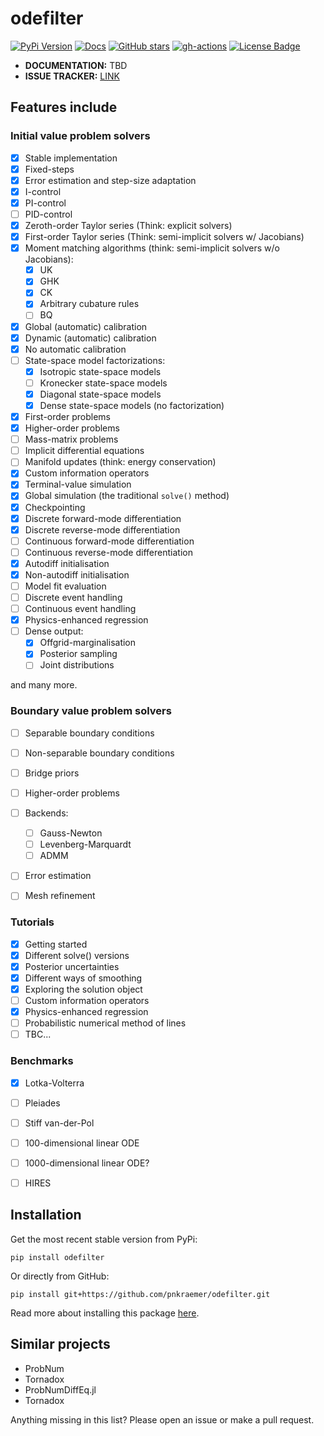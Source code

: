 # odefilter

[![PyPi Version](https://img.shields.io/pypi/v/odefilter.svg?style=flat-square)](https://pypi.org/project/odefilter/)
[![Docs](https://readthedocs.org/projects/pip/badge/?version=latest&style=flat-square)](https://odefilter.readthedocs.io)
[![GitHub stars](https://img.shields.io/github/stars/pnkraemer/odefilter.svg?style=flat-square&logo=github&label=Stars&logoColor=white)](https://github.com/pnkraemer/odefilter)
[![gh-actions](https://img.shields.io/github/workflow/status/pnkraemer/odefilter/ci?style=flat-square)](https://github.com/pnkraemer/odefilter/actions?query=workflow%3Aci)
<a href="https://github.com/pnkraemer/odefilter/blob/master/LICENSE"><img src="https://img.shields.io/github/license/pnkraemer/odefilter?style=flat-square&color=2b9348" alt="License Badge"/></a>



* **DOCUMENTATION:** TBD
* **ISSUE TRACKER:** [LINK](https://github.com/pnkraemer/odefilter/issues)


## Features include

### Initial value problem solvers
- [x] Stable implementation
- [x] Fixed-steps
- [x] Error estimation and step-size adaptation
- [x] I-control
- [x] PI-control
- [ ] PID-control
- [x] Zeroth-order Taylor series (Think: explicit solvers)
- [x] First-order Taylor series (Think: semi-implicit solvers w/ Jacobians)
- [x] Moment matching algorithms (think: semi-implicit solvers w/o Jacobians):
  - [x] UK
  - [x] GHK
  - [x] CK
  - [x] Arbitrary cubature rules
  - [ ] BQ
- [x] Global (automatic) calibration
- [x] Dynamic (automatic) calibration
- [x] No automatic calibration
- [ ] State-space model factorizations:
  - [x] Isotropic state-space models
  - [ ] Kronecker state-space models
  - [x] Diagonal state-space models
  - [x] Dense state-space models (no factorization)
- [x] First-order problems
- [x] Higher-order problems
- [ ] Mass-matrix problems 
- [ ] Implicit differential equations
- [ ] Manifold updates (think: energy conservation)
- [x] Custom information operators
- [x] Terminal-value simulation
- [x] Global simulation (the traditional ``solve()`` method)
- [x] Checkpointing
- [x] Discrete forward-mode differentiation
- [x] Discrete reverse-mode differentiation
- [ ] Continuous forward-mode differentiation
- [ ] Continuous reverse-mode differentiation
- [x] Autodiff initialisation
- [x] Non-autodiff initialisation
- [ ] Model fit evaluation
- [ ] Discrete event handling
- [ ] Continuous event handling
- [x] Physics-enhanced regression
- [ ] Dense output:
  - [x] Offgrid-marginalisation
  - [x] Posterior sampling
  - [ ] Joint distributions

and many more.

### Boundary value problem solvers
- [ ] Separable boundary conditions
- [ ] Non-separable boundary conditions
- [ ] Bridge priors
- [ ] Higher-order problems
- [ ] Backends:
  - [ ] Gauss-Newton
  - [ ] Levenberg-Marquardt
  - [ ] ADMM
- [ ] Error estimation
- [ ] Mesh refinement


### Tutorials
- [x] Getting started
- [x] Different solve() versions
- [x] Posterior uncertainties
- [x] Different ways of smoothing
- [x] Exploring the solution object
- [ ] Custom information operators
- [x] Physics-enhanced regression
- [ ] Probabilistic numerical method of lines
- [ ] TBC...

### Benchmarks
- [x] Lotka-Volterra
- [ ] Pleiades
- [ ] Stiff van-der-Pol
- [ ] 100-dimensional linear ODE
- [ ] 1000-dimensional linear ODE?
- [ ] HIRES


## Installation

Get the most recent stable version from PyPi:

```
pip install odefilter
```
Or directly from GitHub:
```
pip install git+https://github.com/pnkraemer/odefilter.git
```

Read more about installing this package [here](https://odefilter.readthedocs.io/en/latest/getting_started/installation.html).


## Similar projects

* ProbNum
* Tornadox
* ProbNumDiffEq.jl
* Tornadox



Anything missing in this list? Please open an issue or make a pull request.
